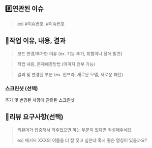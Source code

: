## #️⃣연관된 이슈

> ex) #이슈번호, #이슈번호

## 📝작업 이유, 내용, 결과

> 코드 변경/추가한 이유 (ex. 기능 추가, 위험이나 장애 발견)

> 작업 내용, 문제해결방법 (이미지 첨부 가능)

> 결과 및 변경된 부분 (ex. 인프라, 새로운 모델, 새로운 패턴)

### 스크린샷 (선택)
추가 및 변경된 사항에 관련된 스크린샷

## 💬리뷰 요구사항(선택)

> 리뷰어가 집중해서 봐주었으면 하는 부분이 있다면 작성해주세요
>
> ex) 메서드 XXX의 이름을 더 잘 짓고 싶은데 혹시 좋은 명칭이 있을까요?